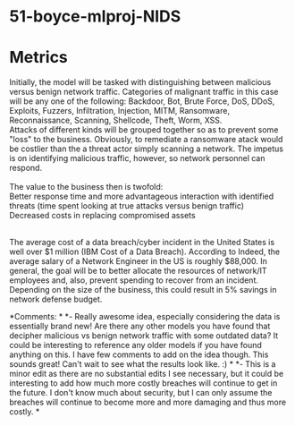 # 51-boyce-mlproj-NIDS

# Metrics
Initially, the model will be tasked with distinguishing between malicious versus benign network traffic. Categories of malignant traffic in this case will be any one of the following:
Backdoor, Bot, Brute Force, DoS, DDoS, Exploits, Fuzzers, Infiltration, Injection, MITM, Ransomware, Reconnaissance, Scanning, Shellcode, Theft, Worm, XSS. <br />
Attacks of different kinds will be grouped together so as to prevent some "loss" to the business. Obviously, to remediate a ransomware atack would be costlier than the a threat actor simply scanning a network. The impetus is on identifying malicious traffic, however, so network personnel can respond. <br />
<br />
The value to the business then is twofold: <br />
Better response time and more advantageous interaction with identified threats (time spent looking at true attacks versus benign traffic) <br />
Decreased costs in replacing compromised assets <br />

<br />
The average cost of a data breach/cyber incident in the United States is well over $1 million (IBM Cost of a Data Breach). According to Indeed, the average salary of a Network Engineer in the US is roughly $88,000. In general, the goal will be to better allocate the resources of network/IT employees and, also, prevent spending to recover from an incident. Depending on the size of the business, this could result in 5% savings in network defense budget.


*Comments: *
*- Really awesome idea, especially considering the data is essentially brand new! Are there any other models you have found that decipher malicious vs benign network traffic with some outdated data? It could be interesting to reference any older models if you have found anything on this. I have few comments to add on the idea though. This sounds great! Can't wait to see what the results look like. :) *
*- This is a minor edit as there are no substantial edits I see necessary, but it could be interesting to add how much more costly breaches will continue to get in the future. I don't know much about security, but I can only assume the breaches will continue to become more and more damaging and thus more costly. *
